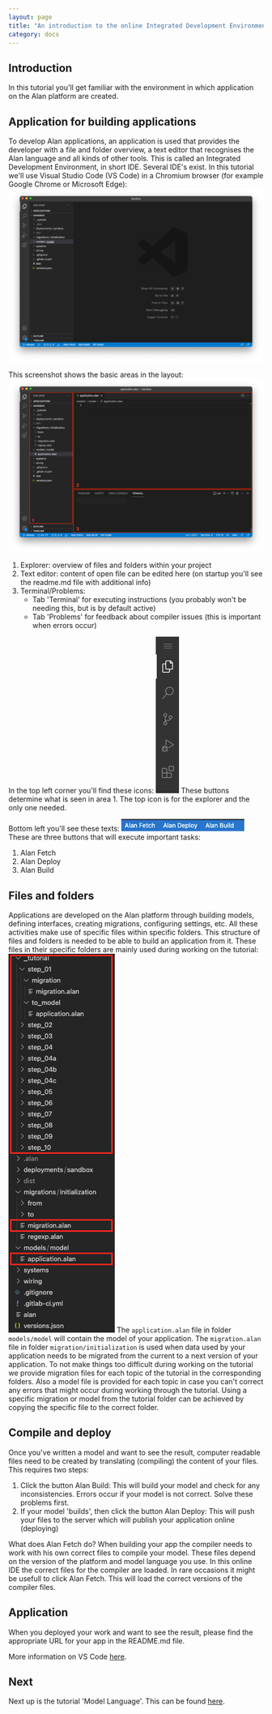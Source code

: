 ```yaml
---
layout: page
title: "An introduction to the online Integrated Development Environment"
category: docs
---
```


## Introduction
In this tutorial you'll get familiar with the environment in which application on the Alan platform are created.

## Application for building applications
To develop Alan applications, an application is used that provides the developer with a file and folder overview, a text editor that recognises the Alan language and all kinds of other tools. This is called an Integrated Development Environment, in short IDE.
Several IDE's exist. In this tutorial we'll use Visual Studio Code (VS Code) in a Chromium browser (for example Google Chrome or Microsoft Edge):
![First window](./images_IDE/001.png)

This screenshot shows the basic areas in the layout:
![Basic layout](./images_IDE/002.png)
1. Explorer: overview of files and folders within your project
2. Text editor: content of open file can be edited here (on startup you'll see the readme.md file with additional info)
3. Terminal/Problems: 
    - Tab 'Terminal' for executing instructions (you probably won't be needing this, but is by default active) 
    - Tab 'Problems' for feedback about compiler issues (this is important when errors occur)

In the top left corner you'll find these icons:
![Icons](./images_IDE/003.png)
These buttons determine what is seen in area 1. The top icon is for the explorer and the only one needed.

Bottom left you'll see these texts:
![Texts](./images_IDE/004.png)
These are three buttons that will execute important tasks:
1. Alan Fetch
2. Alan Deploy
3. Alan Build

## Files and folders
Applications are developed on the Alan platform through building models, defining interfaces, creating migrations, configuring settings, etc. All these activities make use of specific files within specific folders. This structure of files and folders is needed to be able to build an application from it.
These files in their specific folders are mainly used during working on the tutorial:
![Files](./images_IDE/005.png)
The `application.alan` file in folder `models/model` will contain the model of your application.
The `migration.alan` file in folder `migration/initialization` is used when data used by your application needs to be migrated from the current to a next version of your application.
To not make things too difficult during working on the tutorial we provide migration files for each topic of the tutorial in the corresponding folders. Also a model file is provided for each topic in case you can't correct any errors that might occur during working through the tutorial.
Using a specific migration or model from the tutorial folder can be achieved by copying the specific file to the correct folder.

## Compile and deploy
Once you've written a model and want to see the result, computer readable files need to be created by translating (compiling) the content of your files. This requires two steps:
1. Click the button Alan Build: This will build your model and check for any inconsistencies. Errors occur if your model is not correct. Solve these problems first.
2. If your model 'builds', then click the button Alan Deploy: This will push your files to the server which will publish your application online (deploying)

What does Alan Fetch do? 
When building your app the compiler needs to work with his own correct files to compile your model. These files depend on the version of the platform and model language you use. In this online IDE the correct files for the compiler are loaded. In rare occasions it might be usefull to click Alan Fetch. This will load the correct versions of the compiler files.

## Application
When you deployed your work and want to see the result, please find the appropriate URL for your app in the README.md file.

More information on VS Code [here](https://code.visualstudio.com/).

## Next
Next up is the tutorial 'Model Language'. This can be found [here](https://alan-platform.com/pages/tutorials/model%20tutorial.html).
